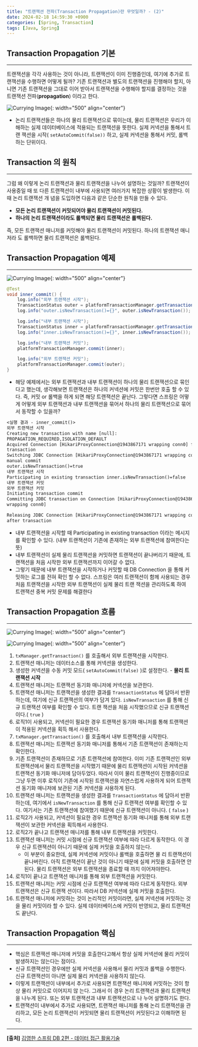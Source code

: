 ```yaml
---
title: "트랜잭션 전파(Transaction Propagation)란 무엇일까? - (2)"
date: 2024-02-18 14:59:30 +0900
categories: [Spring, Transaction]
tags: [Java, Spring]
---
```


## Transaction Propagation 기본

---

트랜잭션을 각각 사용하는 것이 아니라, 트랜잭션이 이미 진행중인데, 여기에 추가로 트랜잭션을 수행하면 어떻게 될까?
기존 트랜잭션과 별도의 트랜잭션을 진행해야 할지, 아니면 기존 트랜잭션을 그대로 이어 받아서 트랜잭션을 수행해야 할지를 결정하는 것을 트랜잭션 전파(**propagation**) 이라고 한다.

![Currying Image](/assets/img/post_img/coding/spring/transaction/transaction_propagation_2_1.png){: width="500" align="center"}

- 논리 트랜잭션들은 하나의 물리 트랜잭션으로 묶이는데, 물리 트랜잭션은 우리가 이해하는 실제 데이터베이스에 적용되는 트랜잭션을 뜻한다. 실제 커넥션을 통해서 트랜 잭션을 시작( `setAutoCommit(false))` 하고, 실제 커넥션을 통해서 커밋, 롤백하는 단위이다.

## Transaction 의 원칙

---

그럼 왜 이렇게 논리 트랜잭션과 물리 트랜잭션을 나누어 설명하는 것일까?
트랜잭션이 사용중일 때 또 다른 트랜잭션이 내부에 사용되면 여러가지 복잡한 상황이 발생한다. 이때 논리 트랜잭션 개 념을 도입하면 다음과 같은 단순한 원칙을 만들 수 있다.

- **모든 논리 트랜잭션이 커밋되어야 물리 트랜잭션이 커밋된다.**
- **하나의 논리 트랜잭션이라도 롤백되면 물리 트랜잭션은 롤백된다.**

즉, 모든 트랜잭션 매니저를 커밋해야 물리 트랜잭션이 커밋된다. 하나의 트랜잭션 매니저라 도 롤백하면 물리 트랜잭션은 롤백된다.

## Transaction Propagation 예제

---

![Currying Image](/assets/img/post_img/coding/spring/transaction/transaction_propagation_2_2.png){: width="500" align="center"}

```java
@Test
void inner_commit() {
	log.info("외부 트랜잭션 시작");
	TransactionStatus outer = platformTransactionManager.getTransaction(new DefaultTransactionAttribute());
	log.info("outer.isNewTransaction()={}", outer.isNewTransaction()); // true

	log.info("내부 트랜잭션 시작");
	TransactionStatus inner = platformTransactionManager.getTransaction(new DefaultTransactionAttribute());
	log.info("inner.isNewTransaction()={}", inner.isNewTransaction()); // false

	log.info("내부 트랜잭션 커밋");
	platformTransactionManager.commit(inner);

	log.info("외부 트랜잭션 커밋");
	platformTransactionManager.commit(outer);
}
```

- 해당 예제에서는 외부 트랜잭션과 내부 트랜잭션이 하나의 물리 트랜잭션으로 묶인다고 했는데, 생각해보면 트랜잭션은 하나의 커넥션에 커밋은 한번만 호출 할 수 있다. 즉, 커밋 or 롤백을 하게 되면 해당 트랜잭션은 끝난다.
  그렇다면 스프링은 어떻게 어떻게 외부 트랜잭션과 내부 트랜잭션을 묶어서 하나의 물리 트랜잭션으로 묶어서 동작할 수 있을까?

```txt
<실행 결과 - inner_commit()>
외부 트랜잭션 시작
Creating new transaction with name [null]:
PROPAGATION_REQUIRED,ISOLATION_DEFAULT
Acquired Connection [HikariProxyConnection@1943867171 wrapping conn0] for JDBC
transaction
Switching JDBC Connection [HikariProxyConnection@1943867171 wrapping conn0] to
manual commit
outer.isNewTransaction()=true
내부 트랜잭션 시작
Participating in existing transaction inner.isNewTransaction()=false
내부 트랜잭션 커밋
외부 트랜잭션 커밋
Initiating transaction commit
Committing JDBC transaction on Connection [HikariProxyConnection@1943867171
wrapping conn0]

Releasing JDBC Connection [HikariProxyConnection@1943867171 wrapping conn0]
after transaction
```

- 내부 트랜잭션을 시작할 때 Participating in existing transaction 이라는 메시지를 확인할 수 있다.
  (내부 트랜잭션이 기존에 존재하는 외부 트랜잭션에 참여한다는 뜻)
- 내부 트랜잭션이 실제 물리 트랜잭션을 커밋하면 트랜잭션이 끝나버리기 때문에, 트랜잭션을 처음 시작한 외부 트랜잭션까지 이어갈 수 없다.
- 그렇기 때문에 내부 트랜잭션을 시작하거나 커밋할 때 DB Connection 을 통해 커밋하는 로그를 전혀 확인 할 수 없다.
  스프링은 여러 트랜잭션이 함께 사용되는 경우 처음 트랜잭션을 시작한 외부 트랜잭션이 실제 물리 트랜 잭션을 관리하도록 하여 트랜잭션 중복 커밋 문제를 해결한다

## Transaction Propagation 흐름

---

![Currying Image](/assets/img/post_img/coding/spring/transaction/transaction_propagation_2_3.png){: width="500" align="center"}

![Currying Image](/assets/img/post_img/coding/spring/transaction/transaction_propagation_2_4.png){: width="500" align="center"}

1. `txManager.getTransaction()` 를 호출해서 외부 트랜잭션을 시작한다.
2. 트랜잭션 매니저는 데이터소스를 통해 커넥션을 생성한다.
3. 생성한 커넥션을 수동 커밋 모드( `setAutoCommit(false)` )로 설정한다. - **물리 트랜잭션 시작**
4. 트랜잭션 매니저는 트랜잭션 동기화 매니저에 커넥션을 보관한다.
5. 트랜잭션 매니저는 트랜잭션을 생성한 결과를 `TransactionStatus` 에 담아서 반환하는데, 여기에 신규
   트랜잭션의 여부가 담겨 있다. `isNewTransaction` 를 통해 신규 트랜잭션 여부를 확인할 수 있다. 트랜
   잭션을 처음 시작했으므로 신규 트랜잭션이다.( `true` )
6. 로직1이 사용되고, 커넥션이 필요한 경우 트랜잭션 동기화 매니저를 통해 트랜잭션이 적용된 커넥션을 획득
   해서 사용한다.
7. `txManager.getTransaction()` 를 호출해서 내부 트랜잭션을 시작한다.
8. 트랜잭션 매니저는 트랜잭션 동기화 매니저를 통해서 기존 트랜잭션이 존재하는지 확인한다.
9. 기존 트랜잭션이 존재하므로 기존 트랜잭션에 참여한다. 이미 기존 트랜잭션인 외부 트랜잭션에서 물리 트랜잭션을 시작했기 때문에 물리 트랜잭션이 시작된 커넥션을 트랜잭션 동기화 매니저에 담아두었다.
   따라서 이미 물리 트랜잭션이 진행중이므로 그냥 두면 이후 로직이 기존에 시작된 트랜잭션을 자연스럽게 사용하게 되어 트랜잭션 동기화 매니저에 보관된 기존 커넥션을 사용하게 된다.
10. 트랜잭션 매니저는 트랜잭션을 생성한 결과를 `TransactionStatus` 에 담아서 반환하는데, 여기에서 `isNewTransaction` 를 통해 신규 트랜잭션 여부를 확인할 수 있다. 여기서는 기존 트랜잭션에 참여했기 때문에 신규 트랜잭션이 아니다. ( `false` )
11. 로직2가 사용되고, 커넥션이 필요한 경우 트랜잭션 동기화 매니저를 통해 외부 트랜잭션이 보관한 커넥션을 획득해서 사용한다.
12. 로직2가 끝나고 트랜잭션 매니저를 통해 내부 트랜잭션을 커밋한다.
13. 트랜잭션 매니저는 커밋 시점에 신규 트랜잭션 여부에 따라 다르게 동작한다. 이 경우 신규 트랜잭션이 아니기 때문에 실제 커밋을 호출하지 않는다.
    - 이 부분이 중요한데, 실제 커넥션에 커밋이나 롤백을 호출하면 물 리 트랜잭션이 끝나버린다. 아직 트랜잭션이 끝난 것이 아니기 때문에 실제 커밋을 호출하면 안된다. 물리 트랜잭션은 외부 트랜잭션을 종료할 때 까지 이어져야한다.
14. 로직1이 끝나고 트랜잭션 매니저를 통해 외부 트랜잭션을 커밋한다.
15. 트랜잭션 매니저는 커밋 시점에 신규 트랜잭션 여부에 따라 다르게 동작한다. 외부 트랜잭션은 신규 트랜잭
    션이다. 따라서 DB 커넥션에 실제 커밋을 호출한다.
16. 트랜잭션 매니저에 커밋하는 것이 논리적인 커밋이라면, 실제 커넥션에 커밋하는 것을 물리 커밋이라 할 수
    있다. 실제 데이터베이스에 커밋이 반영되고, 물리 트랜잭션도 끝난다.

## Transaction Propagation 핵심

---

- 핵심은 트랜잭션 매니저에 커밋을 호출한다고해서 항상 실제 커넥션에 물리 커밋이 발생하지는 않는다는 점이다.
- 신규 트랜잭션인 경우에만 실제 커넥션을 사용해서 물리 커밋과 롤백을 수행한다. 신규 트랜잭션이 아니면 실제 물리 커넥션을 사용하지 않는다.
- 이렇게 트랜잭션이 내부에서 추가로 사용되면 트랜잭션 매니저에 커밋하는 것이 항상 물리 커밋으로 이어지지 않 는다. 그래서 이 경우 논리 트랜잭션과 물리 트랜잭션을 나누게 된다. 또는 외부 트랜잭션과 내부 트랜잭션으로 나 누어 설명하기도 한다.
- 트랜잭션이 내부에서 추가로 사용되면, 트랜잭션 매니저를 통해 논리 트랜잭션을 관리하고, 모든 논리 트랜잭션이 커밋되면 물리 트랜잭션이 커밋된다고 이해하면 된다.

---

**[출처]** [김영한 스프링 DB 2편 - 데이터 접근 활용기술](https://www.inflearn.com/course/%EC%8A%A4%ED%94%84%EB%A7%81-db-2/dashboard)
